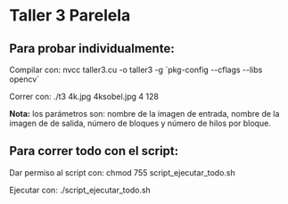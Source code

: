 # Taller 3 Parelela

## Para probar individualmente:

Compilar con: nvcc taller3.cu -o taller3 -g \`pkg-config --cflags --libs opencv\`

Correr con: ./t3 4k.jpg 4ksobel.jpg 4 128

**Nota:** los parámetros son: nombre de la imagen de entrada, nombre de la imagen de de salida, número de bloques y número de hilos por bloque.

## Para correr todo con el script:

Dar permiso al script con: chmod 755 script_ejecutar_todo.sh 

Ejecutar con: ./script_ejecutar_todo.sh

